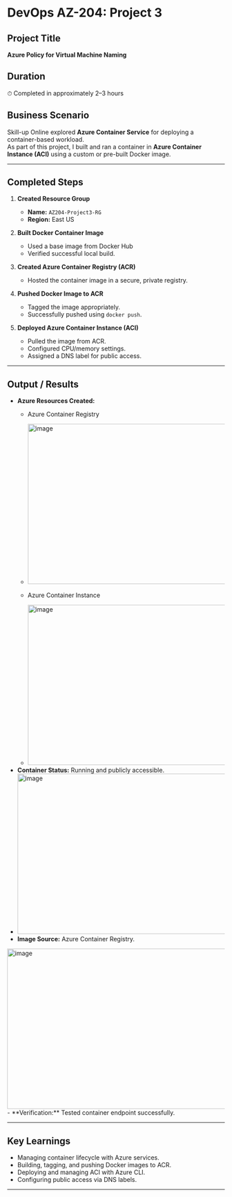 # DevOps AZ-204: Project 3

## Project Title
**Azure Policy for Virtual Machine Naming**

## Duration
⏱ Completed in approximately 2–3 hours

## Business Scenario
Skill-up Online explored **Azure Container Service** for deploying a container-based workload.  
As part of this project, I built and ran a container in **Azure Container Instance (ACI)** using a custom or pre-built Docker image.

---

## Completed Steps

1. **Created Resource Group**
   - **Name:** `AZ204-Project3-RG`
   - **Region:** East US

2. **Built Docker Container Image**
   - Used a base image from Docker Hub
   - Verified successful local build.

3. **Created Azure Container Registry (ACR)**
   - Hosted the container image in a secure, private registry.

4. **Pushed Docker Image to ACR**
   - Tagged the image appropriately.
   - Successfully pushed using `docker push`.

5. **Deployed Azure Container Instance (ACI)**
   - Pulled the image from ACR.
   - Configured CPU/memory settings.
   - Assigned a DNS label for public access.

---

## Output / Results
- **Azure Resources Created:**
  - Azure Container Registry
    
  - <img width="685" height="371" alt="image" src="https://github.com/user-attachments/assets/fced96cc-c8d2-422b-83d8-26a37c29ea92" />


  - Azure Container Instance
  - <img width="685" height="371" alt="image" src="https://github.com/user-attachments/assets/fced96cc-c8d2-422b-83d8-26a37c29ea92" />
- **Container Status:** Running and publicly accessible.
- <img width="685" height="371" alt="image" src="https://github.com/user-attachments/assets/fced96cc-c8d2-422b-83d8-26a37c29ea92" />
- **Image Source:** Azure Container Registry.
<img width="685" height="371" alt="image" src="https://github.com/user-attachments/assets/fced96cc-c8d2-422b-83d8-26a37c29ea92" />
- **Verification:** Tested container endpoint successfully.

---


## Key Learnings
- Managing container lifecycle with Azure services.
- Building, tagging, and pushing Docker images to ACR.
- Deploying and managing ACI with Azure CLI.
- Configuring public access via DNS labels.

---
